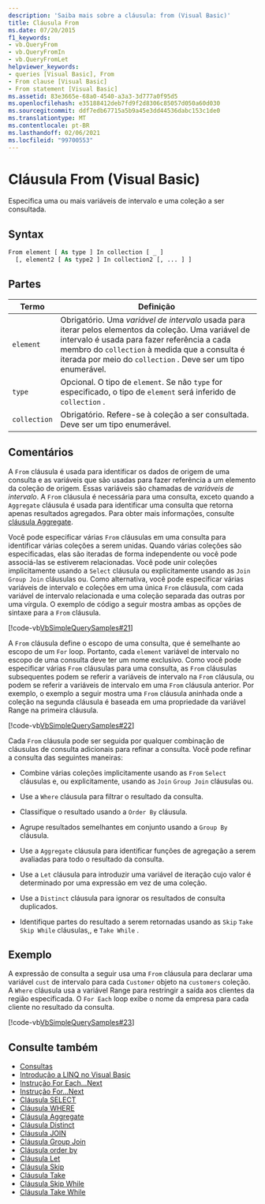 ```yaml
---
description: 'Saiba mais sobre a cláusula: from (Visual Basic)'
title: Cláusula From
ms.date: 07/20/2015
f1_keywords:
- vb.QueryFrom
- vb.QueryFromIn
- vb.QueryFromLet
helpviewer_keywords:
- queries [Visual Basic], From
- From clause [Visual Basic]
- From statement [Visual Basic]
ms.assetid: 83e3665e-68a0-4540-a3a3-3d777a0f95d5
ms.openlocfilehash: e35188412deb7fd9f2d8306c85057d050a60d030
ms.sourcegitcommit: ddf7edb67715a5b9a45e3dd44536dabc153c1de0
ms.translationtype: MT
ms.contentlocale: pt-BR
ms.lasthandoff: 02/06/2021
ms.locfileid: "99700553"
---
```

# <a name="from-clause-visual-basic"></a>Cláusula From (Visual Basic)

Especifica uma ou mais variáveis de intervalo e uma coleção a ser consultada.  
  
## <a name="syntax"></a>Syntax  
  
```vb  
From element [ As type ] In collection [ _ ]  
  [, element2 [ As type2 ] In collection2 [, ... ] ]  
```  
  
## <a name="parts"></a>Partes  
  
|Termo|Definição|  
|---|---|  
|`element`|Obrigatório. Uma *variável de intervalo* usada para iterar pelos elementos da coleção. Uma variável de intervalo é usada para fazer referência a cada membro do `collection` à medida que a consulta é iterada por meio do `collection` . Deve ser um tipo enumerável.|  
|`type`|Opcional. O tipo de `element`. Se não `type` for especificado, o tipo de `element` será inferido de `collection` .|  
|`collection`|Obrigatório. Refere-se à coleção a ser consultada. Deve ser um tipo enumerável.|  
  
## <a name="remarks"></a>Comentários  

 A `From` cláusula é usada para identificar os dados de origem de uma consulta e as variáveis que são usadas para fazer referência a um elemento da coleção de origem. Essas variáveis são chamadas de *variáveis de intervalo*. A `From` cláusula é necessária para uma consulta, exceto quando a `Aggregate` cláusula é usada para identificar uma consulta que retorna apenas resultados agregados. Para obter mais informações, consulte [cláusula Aggregate](aggregate-clause.md).  
  
 Você pode especificar várias `From` cláusulas em uma consulta para identificar várias coleções a serem unidas. Quando várias coleções são especificadas, elas são iteradas de forma independente ou você pode associá-las se estiverem relacionadas. Você pode unir coleções implicitamente usando a `Select` cláusula ou explicitamente usando as `Join` `Group Join` cláusulas ou. Como alternativa, você pode especificar várias variáveis de intervalo e coleções em uma única `From` cláusula, com cada variável de intervalo relacionada e uma coleção separada das outras por uma vírgula. O exemplo de código a seguir mostra ambas as opções de sintaxe para a `From` cláusula.  
  
 [!code-vb[VbSimpleQuerySamples#21](~/samples/snippets/visualbasic/VS_Snippets_VBCSharp/VbSimpleQuerySamples/VB/QuerySamples1.vb#21)]  
  
 A `From` cláusula define o escopo de uma consulta, que é semelhante ao escopo de um `For` loop. Portanto, cada `element` variável de intervalo no escopo de uma consulta deve ter um nome exclusivo. Como você pode especificar várias `From` cláusulas para uma consulta, as `From` cláusulas subsequentes podem se referir a variáveis de intervalo na `From` cláusula, ou podem se referir a variáveis de intervalo em uma `From` cláusula anterior. Por exemplo, o exemplo a seguir mostra uma `From` cláusula aninhada onde a coleção na segunda cláusula é baseada em uma propriedade da variável Range na primeira cláusula.  
  
 [!code-vb[VbSimpleQuerySamples#22](~/samples/snippets/visualbasic/VS_Snippets_VBCSharp/VbSimpleQuerySamples/VB/QuerySamples1.vb#22)]  
  
 Cada `From` cláusula pode ser seguida por qualquer combinação de cláusulas de consulta adicionais para refinar a consulta. Você pode refinar a consulta das seguintes maneiras:  
  
- Combine várias coleções implicitamente usando as `From` `Select` cláusulas e, ou explicitamente, usando as `Join` `Group Join` cláusulas ou.  
  
- Use a `Where` cláusula para filtrar o resultado da consulta.  
  
- Classifique o resultado usando a `Order By` cláusula.  
  
- Agrupe resultados semelhantes em conjunto usando a `Group By` cláusula.  
  
- Use a `Aggregate` cláusula para identificar funções de agregação a serem avaliadas para todo o resultado da consulta.  
  
- Use a `Let` cláusula para introduzir uma variável de iteração cujo valor é determinado por uma expressão em vez de uma coleção.  
  
- Use a `Distinct` cláusula para ignorar os resultados de consulta duplicados.  
  
- Identifique partes do resultado a serem retornadas usando as `Skip` `Take` `Skip While` cláusulas,, e `Take While` .  
  
## <a name="example"></a>Exemplo  

 A expressão de consulta a seguir usa uma `From` cláusula para declarar uma variável `cust` de intervalo para cada `Customer` objeto na `customers` coleção. A `Where` cláusula usa a variável Range para restringir a saída aos clientes da região especificada. O `For Each` loop exibe o nome da empresa para cada cliente no resultado da consulta.  
  
 [!code-vb[VbSimpleQuerySamples#23](~/samples/snippets/visualbasic/VS_Snippets_VBCSharp/VbSimpleQuerySamples/VB/QuerySamples1.vb#23)]  
  
## <a name="see-also"></a>Consulte também

- [Consultas](index.md)
- [Introdução a LINQ no Visual Basic](../../programming-guide/language-features/linq/introduction-to-linq.md)
- [Instrução For Each...Next](../statements/for-each-next-statement.md)
- [Instrução For...Next](../statements/for-next-statement.md)
- [Cláusula SELECT](select-clause.md)
- [Cláusula WHERE](where-clause.md)
- [Cláusula Aggregate](aggregate-clause.md)
- [Cláusula Distinct](distinct-clause.md)
- [Cláusula JOIN](join-clause.md)
- [Cláusula Group Join](group-join-clause.md)
- [Cláusula order by](order-by-clause.md)
- [Cláusula Let](let-clause.md)
- [Cláusula Skip](skip-clause.md)
- [Cláusula Take](take-clause.md)
- [Cláusula Skip While](skip-while-clause.md)
- [Cláusula Take While](take-while-clause.md)
